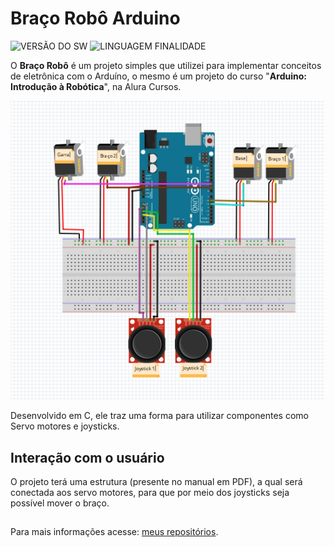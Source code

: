 
# Braço Robô Arduino 
 
![VERSÃO DO SW](https://img.shields.io/badge/Version-1.0-blue.svg) ![LINGUAGEM FINALIDADE](https://img.shields.io/badge/Arduíno-BracoRobo-blue.svg)
 
O **Braço Robô** é um projeto simples que utilizei para implementar conceitos de eletrônica com o Arduíno, o mesmo é um projeto do curso "**Arduino: Introdução à Robótica**", na Alura Cursos.

![Imagem](https://raw.githubusercontent.com/DouglasAugustoJunior/BracoRoboArduino/master/Modelo_Projeto_Braco_Robo.png)

 
Desenvolvido em C, ele traz uma forma para utilizar componentes como Servo motores e joysticks.
 
## Interação com o usuário
 
O projeto terá uma estrutura (presente no manual em PDF), a qual será conectada aos servo motores, para que por meio dos joysticks seja possível mover o braço.
##
Para mais informações acesse: [meus repositórios](http://github.com/DouglasAugustoJunior).
